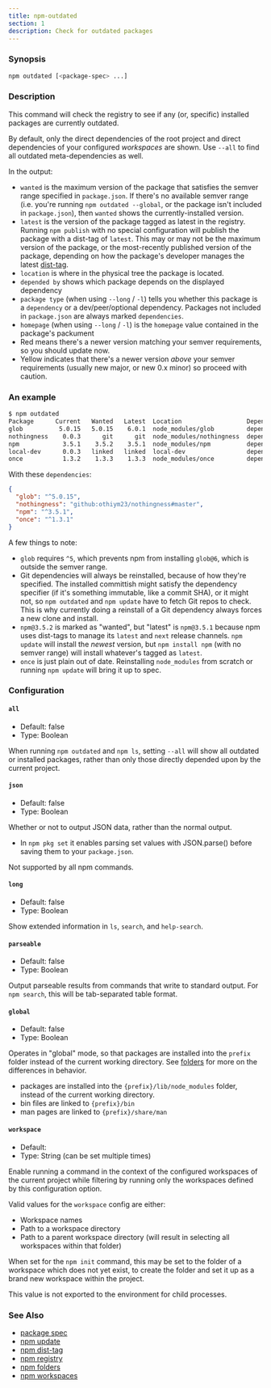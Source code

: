```yaml
---
title: npm-outdated
section: 1
description: Check for outdated packages
---
```


### Synopsis

```bash
npm outdated [<package-spec> ...]
```

### Description

This command will check the registry to see if any (or, specific) installed
packages are currently outdated.

By default, only the direct dependencies of the root project and direct
dependencies of your configured *workspaces* are shown.
Use `--all` to find all outdated meta-dependencies as well.

In the output:

* `wanted` is the maximum version of the package that satisfies the semver
  range specified in `package.json`. If there's no available semver range
  (i.e.  you're running `npm outdated --global`, or the package isn't
  included in `package.json`), then `wanted` shows the currently-installed
  version.
* `latest` is the version of the package tagged as latest in the registry.
  Running `npm publish` with no special configuration will publish the
  package with a dist-tag of `latest`. This may or may not be the maximum
  version of the package, or the most-recently published version of the
  package, depending on how the package's developer manages the latest
  [dist-tag](/commands/npm-dist-tag).
* `location` is where in the physical tree the package is located.
* `depended by` shows which package depends on the displayed dependency
* `package type` (when using `--long` / `-l`) tells you whether this
  package is a `dependency` or a dev/peer/optional dependency. Packages not
  included in `package.json` are always marked `dependencies`.
* `homepage` (when using `--long` / `-l`) is the `homepage` value contained
  in the package's packument
* Red means there's a newer version matching your semver requirements, so
  you should update now.
* Yellow indicates that there's a newer version _above_ your semver
  requirements (usually new major, or new 0.x minor) so proceed with
  caution.

### An example

```bash
$ npm outdated
Package      Current   Wanted   Latest  Location                  Depended by
glob          5.0.15   5.0.15    6.0.1  node_modules/glob         dependent-package-name
nothingness    0.0.3      git      git  node_modules/nothingness  dependent-package-name
npm            3.5.1    3.5.2    3.5.1  node_modules/npm          dependent-package-name
local-dev      0.0.3   linked   linked  local-dev                 dependent-package-name
once           1.3.2    1.3.3    1.3.3  node_modules/once         dependent-package-name
```

With these `dependencies`:
```json
{
  "glob": "^5.0.15",
  "nothingness": "github:othiym23/nothingness#master",
  "npm": "^3.5.1",
  "once": "^1.3.1"
}
```

A few things to note:

* `glob` requires `^5`, which prevents npm from installing `glob@6`, which
  is outside the semver range.
* Git dependencies will always be reinstalled, because of how they're
  specified.  The installed committish might satisfy the dependency
  specifier (if it's something immutable, like a commit SHA), or it might
  not, so `npm outdated` and `npm update` have to fetch Git repos to check.
  This is why currently doing a reinstall of a Git dependency always forces
  a new clone and install.
* `npm@3.5.2` is marked as "wanted", but "latest" is `npm@3.5.1` because
  npm uses dist-tags to manage its `latest` and `next` release channels.
  `npm update` will install the _newest_ version, but `npm install npm`
  (with no semver range) will install whatever's tagged as `latest`.
* `once` is just plain out of date. Reinstalling `node_modules` from
  scratch or running `npm update` will bring it up to spec.

### Configuration

#### `all`

* Default: false
* Type: Boolean

When running `npm outdated` and `npm ls`, setting `--all` will show all
outdated or installed packages, rather than only those directly depended
upon by the current project.



#### `json`

* Default: false
* Type: Boolean

Whether or not to output JSON data, rather than the normal output.

* In `npm pkg set` it enables parsing set values with JSON.parse() before
  saving them to your `package.json`.

Not supported by all npm commands.



#### `long`

* Default: false
* Type: Boolean

Show extended information in `ls`, `search`, and `help-search`.



#### `parseable`

* Default: false
* Type: Boolean

Output parseable results from commands that write to standard output. For
`npm search`, this will be tab-separated table format.



#### `global`

* Default: false
* Type: Boolean

Operates in "global" mode, so that packages are installed into the `prefix`
folder instead of the current working directory. See
[folders](/configuring-npm/folders) for more on the differences in behavior.

* packages are installed into the `{prefix}/lib/node_modules` folder, instead
  of the current working directory.
* bin files are linked to `{prefix}/bin`
* man pages are linked to `{prefix}/share/man`



#### `workspace`

* Default:
* Type: String (can be set multiple times)

Enable running a command in the context of the configured workspaces of the
current project while filtering by running only the workspaces defined by
this configuration option.

Valid values for the `workspace` config are either:

* Workspace names
* Path to a workspace directory
* Path to a parent workspace directory (will result in selecting all
  workspaces within that folder)

When set for the `npm init` command, this may be set to the folder of a
workspace which does not yet exist, to create the folder and set it up as a
brand new workspace within the project.

This value is not exported to the environment for child processes.

### See Also

* [package spec](/using-npm/package-spec)
* [npm update](/commands/npm-update)
* [npm dist-tag](/commands/npm-dist-tag)
* [npm registry](/using-npm/registry)
* [npm folders](/configuring-npm/folders)
* [npm workspaces](/using-npm/workspaces)
